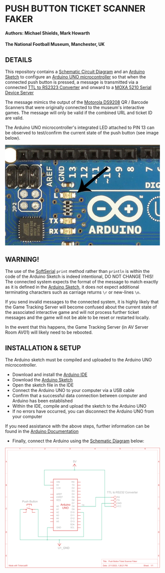 # PUSH BUTTON TICKET SCANNER FAKER 

#### Authors: Michael Shields, Mark Howarth
#### The National Football Museum, Manchester, UK

## DETAILS

This repository contains a [Schematic Circuit Diagram](https://github.com/TheNationalFootballMuseum/push-button-ticket-scanner-faker/blob/main/Push_Button_Ticket_Scanner_Faker_Schematic_Diagram.svg) and an [Arduino Sketch](https://github.com/TheNationalFootballMuseum/push-button-ticket-scanner-faker/blob/main/push_button_ticket_scanner_faker.ino) to configure an [Arduino UNO microcontroller](https://store.arduino.cc/products/arduino-uno-rev3) 
so that when the connected push button is pressed, a message is transmitted via a connected
[TTL to RS2323 Converter](https://uk.rs-online.com/web/p/interface-adapters-converters/1887097?cm_mmc=UK-PLA-DS3A-_-google-_-CSS_UK_EN_Computing_%26_Peripherals_Whoop-_-Interface+Adapters+%26+Converters_Whoop-_-1887097&matchtype=&pla-329770284461&cq_src=google_ads&cq_cmp=9771206785&cq_term=&cq_plac=&cq_net=g&cq_plt=gp&gclid=CjwKCAiAlp2fBhBPEiwA2Q10D8TmW_kk5C9ADuID2_bbHLCIhYwIQ9HdM4woF5iJS1lUzYgzJuMkwBoCRlcQAvD_BwE&gclsrc=aw.ds) and onward to a [MOXA 5210 Serial Device Server](https://www.moxa.com/en/products/industrial-edge-connectivity/serial-device-servers/general-device-servers/nport-5200-series/nport-5210)

The message mimics the output of the [Motorola DS9208](https://www.manualslib.com/products/Motorola-Ds9208-3286010.html) QR / Barcode Scanners that were originally connected to the museum's interactive games. The message will only be valid if the combined URL and ticket ID are valid.

The Arduino UNO microcontroller's integrated LED attached to PIN 13 can be observed to test/confirm the current state of the push button (see image below). 

![Intergrated LED](https://github.com/TheNationalFootballMuseum/push-button-ticket-scanner-faker/blob/main/Arduino-Uno-LED.jpg)

## WARNING!

The use of the [SoftSerial](https://docs.arduino.cc/learn/built-in-libraries/software-serial) `print` method rather than `println` is within the code of the Arduino Sketch is indeed intentional, DO NOT CHANGE THIS! The connected system expects the format of the message to match exactly as it is defined in the [Arduino Sketch](https://github.com/TheNationalFootballMuseum/push-button-ticket-scannerfaker/blob/main/push_button_ticket_scanner_faker.ino), it does not expect additional terminating characters such as carriage returns `\r` or new-lines `\n`.

If you send invalid messages to the connected system, it is highly likely that the Game Tracking Server will become confused about the current state of the associated interactive game and will not process further ticket messages and the game will not be able to be reset or restarted locally. 

In the event that this happens, the Game Tracking Server (in AV Server Room AV01) will likely need to be rebooted.

## INSTALLATION & SETUP

The Arduino sketch must be compiled and uploaded to the Arduino UNO microcontroller. 
- Download and install the [Arduino IDE](https://www.arduino.cc/en/software)
- Download the [Arduino Sketch](https://github.com/TheNationalFootballMuseum/push-button-ticket-scanner-faker/blob/main/push_button_ticket_scanner_faker.ino)
- Open the sketch file in the IDE 
- Connect the Arduino UNO to your computer via a USB cable
- Confirm that a successful data connection between computer and Arduino has been established
- Within the IDE, compile and upload the sketch to the Arduino UNO
- If no errors have occurred, you can disconnect the Arduino UNO from your computer

If you need assistance with the above steps, further information can be found in the [Arduino Documentation](https://docs.arduino.cc/tutorials/)

- Finally, connect the Arduino using the [Schematic Diagram](https://github.com/TheNationalFootballMuseum/push-button-ticket-scanner-faker/blob/main/Push_Button_Ticket_Scanner_Faker_Schematic_Diagram.svg) below: 

![Schematic Diagram](https://github.com/TheNationalFootballMuseum/push-button-ticket-scanner-faker/blob/main/Push_Button_Ticket_Scanner_Faker_Schematic_Diagram.svg)


